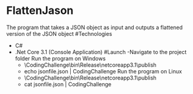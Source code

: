 # FlattenJason
 The program that takes a JSON object as input and outputs a flattened version of the JSON object
#Technologies
- C#
- .Net Core 3.1 (Console Application)
#Launch
-Navigate to the project folder
Run the program on Windows 
  - <project folder>\CodingChallenge\bin\Release\netcoreapp3.1\publish
  - echo jsonfile.json | CodingChallenge
Run the program on Linux
   - <project folder>\CodingChallenge\bin\Release\netcoreapp3.1\publish
  - cat jsonfile.json | CodingChallenge
  

